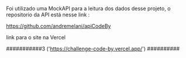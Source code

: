 Foi utilizado uma MockAPI para a leitura dos dados desse projeto, o repositorio da API está nesse link :

https://github.com/andremelani/apiCodeBy

link para o site na Vercel

###########3 ('https://challenge-code-by.vercel.app/') ##########